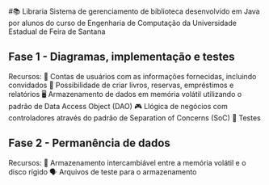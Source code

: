 #📚 Libraria
Sistema de gerenciamento de biblioteca desenvolvido em Java por alunos do curso de Engenharia de Computação da Universidade Estadual de Feira de Santana

## Fase 1 - Diagramas, implementação e testes

Recursos:
👤 Contas de usuários com as informações fornecidas, incluindo convidados
📕 Possibilidade de criar livros, reservas, empréstimos e relatórios
🖥️ Armazenamento de dados em memória volátil utilizando o padrão de Data Access Object (DAO)
🎮 Llógica de negócios com controladores através do padrão de Separation of Concerns (SoC) 
🧪 Testes

## Fase 2 - Permanência de dados

Recursos:
💾 Armazenamento intercambiável entre a memória volátil e o disco rígido
🗣️ Arquivos de teste para o armazenamento


